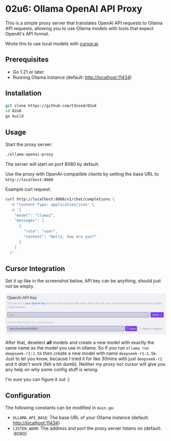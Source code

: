 # 02u6: Ollama OpenAI API Proxy

This is a simple proxy server that translates OpenAI API requests to Ollama API requests, allowing you to use Ollama models with tools that expect OpenAI's API format.

Wrote this to use local models with [cursor.ai](https://www.cursor.com/).

## Prerequisites

- Go 1.21 or later
- Running Ollama instance (default: <http://localhost:11434>)

## Installation

```bash
git clone https://github.com/t3nsed/02u6
cd 02u6
go build
```

## Usage

Start the proxy server:

```bash
./ollama-openai-proxy
```

The server will start on port 8080 by default.

Use the proxy with OpenAI-compatible clients by setting the base URL to `http://localhost:8080`

Example curl request:

```bash
curl http://localhost:8080/v1/chat/completions \
  -H "Content-Type: application/json" \
  -d '{
    "model": "llama2",
    "messages": [
      {
        "role": "user",
        "content": "Hello, how are you?"
      }
    ]
  }'
```

## Cursor Integration

Set it up like in the screenshot below, API key can be anything, should just not be empty.

![how to use](./other/howto.png)

After that, deselect **all** models and create a new model with exactly the same name as the model you use in ollama. So if you run `ollama run deepseek-r1:1.5b` then create a new model with name `deepseek-r1:1.5b`. Just to let you know, because I tried it for like 30mins with just `deepseek-r1` and it didn't work (felt a bit dumb). Neither my proxy nor cursor will give you any help on why some config stuff is wrong.

I'm sure you can figure it out :)

## Configuration

The following constants can be modified in `main.go`:

- `OLLAMA_API_BASE`: The base URL of your Ollama instance (default: <http://localhost:11434>)
- `LISTEN_ADDR`: The address and port the proxy server listens on (default: :8080)
